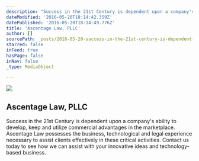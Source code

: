 ```yaml
---
description: "Success in the 21st Century is dependent upon a company's ability to develop, keep and utilize commercial advantages in the marketplace. Ascentage Law possesses the business, technological and legal experience necessary to assist clients effectively in these critical activities. Contact us today to see how we can assist with your innovative ideas and technology-based business."
dateModified: '2016-05-20T18:14:42.359Z'
datePublished: '2016-05-20T18:14:49.776Z'
title: 'Ascentage Law, PLLC'
author: []
sourcePath: _posts/2016-05-20-success-in-the-21st-century-is-dependent-upon-a-companys-ab.md
starred: false
inFeed: true
hasPage: false
inNav: false
_type: MediaObject

---
```

<article style=""><img src="https://s3-us-west-2.amazonaws.com/the-grid-img/p/a53f52c8f757103b2a91ab13b2b13fd02ea05e3f.jpg" /><h1>Ascentage Law, PLLC</h1><p>Success in the 21st Century is dependent upon a company's ability to develop, keep and utilize commercial advantages in the marketplace. Ascentage Law possesses the business, technological and legal experience necessary to assist clients effectively in these critical activities. Contact us today to see how we can assist with your innovative ideas and technology-based business.</p></article>